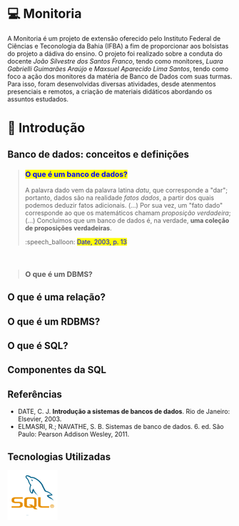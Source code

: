 # 💻 Monitoria

A Monitoria é um projeto de extensão oferecido pelo Instituto Federal de Ciências e Teconologia da Bahia (IFBA) a fim de proporcionar aos bolsistas do projeto a dádiva do ensino. O projeto foi realizado sobre a conduta do docente *João Silvestre dos Santos Franco*, tendo como monitores, *Luara Gabrielli Guimarães Araújo* e *Maxsuel Aparecido Lima Santos*, tendo como foco a ação dos monitores da matéria de Banco de Dados com suas turmas. Para isso, foram desenvolvidas diversas atividades, desde atenmentos presenciais e remotos, a criação de materiais didáticos abordando os assuntos estudados.

# 🚪 Introdução

## Banco de dados: conceitos e definições&#x20;

> ### <mark style="color:blue;">O que é um banco de dados?</mark>&#x20;
>
> A palavra dado vem da palavra latina _datu_, que corresponde a "dar"; portanto, dados são na realidade _fatos dados_, a partir dos quais podemos deduzir fatos adicionais. (...) Por sua vez, um "fato dado" corresponde ao que os matemáticos chamam _proposição verdadeira_; (...) Concluímos que um banco de dados é, na verdade, **uma coleção de proposições verdadeiras**.&#x20;
>
> :speech\_balloon: <mark style="color:blue;">Date, 2003, p. 13</mark>

<figure><img src="https://dicasdeprogramacao.com.br/images/o-que-e-um-banco-de-dados/destaque-600x315.png" alt=""><figcaption></figcaption></figure>

###

> ### O que é um DBMS?

## O que é uma relação?&#x20;

## O que é um RDBMS?

## O que é SQL?&#x20;

## Componentes da SQL

## Referências

* DATE, C. J. **Introdução a sistemas de bancos de dados**. Rio de Janeiro: Elsevier, 2003.
* ELMASRI, R.; NAVATHE, S. B. Sistemas de banco de dados. 6. ed. São Paulo: Pearson Addison Wesley, 2011.

## Tecnologias Utilizadas
![icon](https://github.com/Maxsuel-Santos/Maxsuel-Santos/blob/main/_GitHub/img/sql-logo.svg)
